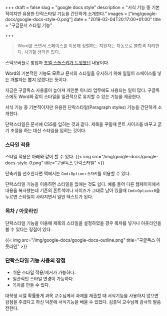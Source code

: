 +++
draft = false
slug = "google docs style"
description = "서식 기능 중 기본적이지만 유용한 단락스타일 기능을 간단하게 소개한다."
images = ["img/google-docs/google-docs-style-0.png"]
date = "2019-02-04T20:17:00+01:00"
title = "구글문서 스타일 기능"

+++

> Word를 쓰면서 스페이스를 이용해 정렬하는 지원자는 자동으로 불합격 처리한다. 사과할 생각은 없다.

 스택오버플로 창업자 [조엘 스폴스키가 트윗했던](https://twitter.com/spolsky/status/340151086440652801) 내용이다.

Word의 기본적인 기능도 모르고 문서의 스타일을 유지하기 위해 일일이 스페이스를 넣는 개발자는 뽑지 않겠다는 뜻이다.

지금은 구글독스 사용률이 높아져 개인뿐 아니라 업무에도 사용되는 일이 많다. 구글독스에도 Word와 같이 스타일을 일관적으로 유지할 수 있는 기능을 제공한다.

서식 기능 중 기본적이지만 유용한 단락스타일(Paragraph styles) 기능을 간단하게 소개한다.

단락스타일은 문서에 CSS를 입히는 것과 같다. 제목을 꾸밀때 폰트 사이즈를 바꾸고 굵기 조절을 하는 대신 스타일을 입히는 것이다.

### 스타일 적용

스타일 적용은 아래와 같이 할 수 있다.
{{< img src="/img/google-docs/google-docs-style-0.png" title="구글독스 단락스타일" >}}

단축키를 선호한다면 맥에서는 `Cmd`+`Option`+`숫자키`를 이용할 수 있다.

단락스타일 기능을 이용하면 스타일을 없애는 것도 쉽다. 예를 들어 다른 웹페이지에서 내용을 복사했는데 기존의 폰트색이나 사이즈가 그대로 남아 있을때 `Cmd`+`Option`+`0`을 누르면 스타일이 사라지면서 일반 텍스트가 된다.

### 목차 / 아웃라인

단락스타일 기능을 이용해 제목의 스타일을 설정하였을 경우 목차를 넣거나 아웃라인을 볼 수 있다는 장점이 있다.

{{< img src="/img/google-docs/google-docs-outline.png" title="구글독스 아웃라인" >}}

### 단락스타일 기능 사용의 장점

* 쉬운 스타일 적용/제거가 가능하다.
* 일관적인 스타일 변경이 가능하다.
* 목차를 만들 수 있다.

대학생 시절 확률통계 과목 교수님께서 과제를 제출할 때 서식기능을 사용하지 않으면 감점을 주겠다고 하신 덕분에 서식기능을 배울 수 있었다. 김종덕 교수님께 감사의 말씀 전한다.
